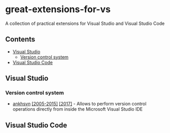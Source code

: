 # great-extensions-for-vs 
A collection of practical extensions for Visual Studio and Visual Studio Code

## Contents

* [Visual Studio](#visual-studio)
  * [Version control system](#version-control-system)
* [Visual Studio Code](#visual-studio-code)

## Visual Studio
### Version control system
* [ankhsvn](https://ankhsvn.open.collab.net/) [[2005-2015]](https://marketplace.visualstudio.com/items?itemName=vs-publisher-303797.AnkhSVN-SubversionSupportSCCProvider) [[2017]](https://marketplace.visualstudio.com/items?itemName=vs-publisher-303797.AnkhSVN-SubversionSupportforVisualStudio) - Allows to perform version control operations directly from inside the Microsoft Visual Studio IDE


## Visual Studio Code
